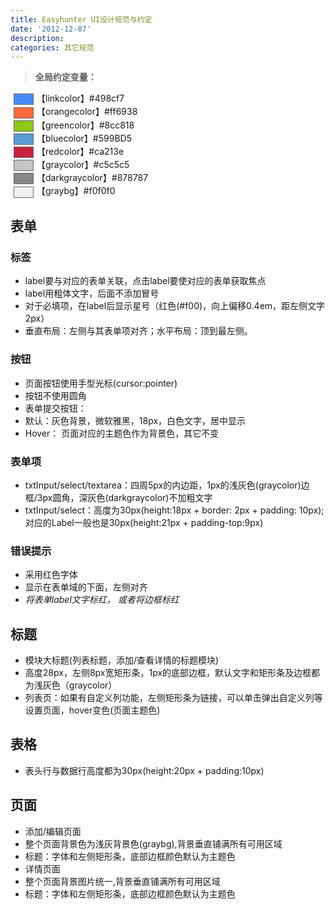 ```yaml
---
title: Easyhunter UI设计规范与约定
date: '2012-12-07'
description:
categories: 其它规范
---
```

<style>
	.color-block{width:30px;margin:0 5px;height: 16px;vertical-align:middle;display:inline-block;border:1px solid #666}
</style>

> **全局约定变量：**  
>
<span style="background:#498cf7;" class="color-block"></span>【linkcolor】#498cf7  
<span style="background:#ff6938;" class="color-block"></span>【orangecolor】#ff6938  
<span style="background:#8cc818;" class="color-block"></span>【greencolor】#8cc818  
<span style="background:#599BD5;" class="color-block"></span>【bluecolor】#599BD5  
<span style="background:#ca213e;" class="color-block"></span>【redcolor】#ca213e  
<span style="background:#c5c5c5;" class="color-block"></span>【graycolor】#c5c5c5  
<span style="background:#878787;" class="color-block"></span>【darkgraycolor】#878787  
<span style="background:#f0f0f0;" class="color-block"></span>【graybg】#f0f0f0  

## 表单 ##
### 标签 ###
- label要与对应的表单关联，点击label要使对应的表单获取焦点
- label用粗体文字，后面不添加冒号
- 对于必填项，在label后显示星号（红色(#f00)，向上偏移0.4em，距左侧文字2px）
- 垂直布局：左侧与其表单项对齐；水平布局：顶到最左侧。

### 按钮 ###
- 页面按钮使用手型光标(cursor:pointer)
- 按钮不使用圆角
- 表单提交按钮：
 - 默认：灰色背景，微软雅黑，18px，白色文字，居中显示
 - Hover： 页面对应的主题色作为背景色，其它不变

### 表单项 ###
- txtInput/select/textarea：四周5px的内边距，1px的浅灰色(graycolor)边框/3px圆角，深灰色(darkgraycolor)不加粗文字
- txtInput/select：高度为30px(height:18px + border: 2px + padding: 10px);对应的Label一般也是30px(height:21px + padding-top:9px)

### 错误提示 ###
- 采用红色字体
- 显示在表单域的下面，左侧对齐
- *将表单label文字标红， 或者将边框标红*

## 标题 ##
- 模块大标题(列表标题，添加/查看详情的标题模块)
 - 高度28px，左侧8px宽矩形条，1px的底部边框，默认文字和矩形条及边框都为浅灰色（graycolor）
 - 列表页：如果有自定义列功能，左侧矩形条为链接，可以单击弹出自定义列等设置页面，hover变色(页面主题色)

## 表格 ##
- 表头行与数据行高度都为30px(height:20px + padding:10px)

## 页面 ##
- 添加/编辑页面
 - 整个页面背景色为浅灰背景色(graybg),背景垂直铺满所有可用区域
 - 标题：字体和左侧矩形条，底部边框颜色默认为主题色
- 详情页面
 - 整个页面背景图片统一,背景垂直铺满所有可用区域
 - 标题：字体和左侧矩形条，底部边框颜色默认为主题色